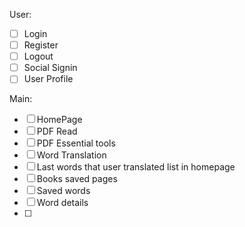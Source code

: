 User:
- [ ] Login
- [ ] Register
- [ ] Logout
- [ ] Social Signin
- [ ] User Profile

Main:
- [ ] HomePage
- [ ] PDF Read
- [ ] PDF Essential tools
- [ ] Word Translation
- [ ] Last words that user translated list in homepage
- [ ] Books saved pages
- [ ] Saved words
- [ ] Word details
- [ ] 